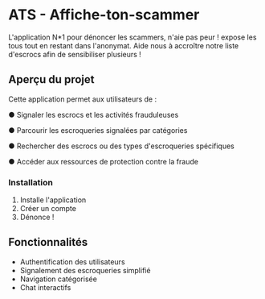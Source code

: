 # ATS - Affiche-ton-scammer

L'application N*1 pour dénoncer les scammers, n'aie pas peur ! expose les tous tout en restant dans l'anonymat. Aide nous à accroître notre liste d'escrocs afin de sensibiliser plusieurs !

## Aperçu du projet

Cette application permet aux utilisateurs de :

● Signaler les escrocs et les activités frauduleuses

● Parcourir les escroqueries signalées par catégories

● Rechercher des escrocs ou des types d'escroqueries spécifiques

● Accéder aux ressources de protection contre la fraude

### Installation

1. Installe l'application
2. Créer un compte
3. Dénonce !

## Fonctionnalités

- Authentification des utilisateurs 
- Signalement des escroqueries simplifié
- Navigation catégorisée
- Chat interactifs

